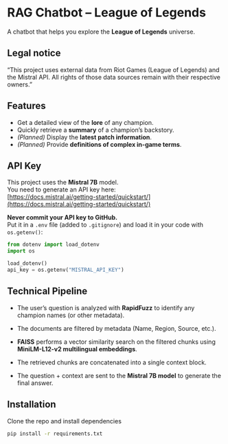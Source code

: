 # RAG Chatbot – League of Legends

A chatbot that helps you explore the **League of Legends** universe.

## Legal notice
“This project uses external data from Riot Games (League of Legends) and the Mistral API. All rights of those data sources remain with their respective owners.”

## Features
- Get a detailed view of the **lore** of any champion.
- Quickly retrieve a **summary** of a champion’s backstory.
- *(Planned)* Display the **latest patch information**.
- *(Planned)* Provide **definitions of complex in-game terms**.

## API Key
This project uses the **Mistral 7B** model.  
You need to generate an API key here:  
[https://docs.mistral.ai/getting-started/quickstart/](https://docs.mistral.ai/getting-started/quickstart/)

**Never commit your API key to GitHub.**  
Put it in a `.env` file (added to `.gitignore`) and load it in your code with `os.getenv()`:

```python
from dotenv import load_dotenv
import os

load_dotenv()
api_key = os.getenv("MISTRAL_API_KEY")
```

## Technical Pipeline 

- The user’s question is analyzed with **RapidFuzz** to identify any champion names (or other metadata).

- The documents are filtered by metadata (Name, Region, Source, etc.).

- **FAISS** performs a vector similarity search on the filtered chunks using **MiniLM-L12-v2 multilingual embeddings**.

- The retrieved chunks are concatenated into a single context block.

- The question + context are sent to the **Mistral 7B model** to generate the final answer.

## Installation
Clone the repo and install dependencies 

```bash
pip install -r requirements.txt
```
